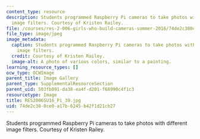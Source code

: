 ```yaml
---
content_type: resource
description: Students programmed Raspberry Pi cameras to take photos with different
  image filters. Courtesy of Kristen Railey.
file: /courses/res-2-006-girls-who-build-cameras-summer-2016/74de2c380ce0a17b6245b42f1d21cb27_RES2006SU16_Pi_39.jpg
file_type: image/jpeg
image_metadata:
  caption: Students programmed Raspberry Pi cameras to take photos with different
    image filters.
  credit: Courtesy of Kristen Railey.
  image-alt: A photo of various colors, similar to a painting.
learning_resource_types: []
ocw_type: OCWImage
parent_title: Image Gallery
parent_type: SupplementalResourceSection
parent_uid: 503fb091-da38-ea4f-d201-f68990c4f1c3
resourcetype: Image
title: RES2006SU16_Pi_39.jpg
uid: 74de2c38-0ce0-a17b-6245-b42f1d21cb27
---
```

Students programmed Raspberry Pi cameras to take photos with different image filters. Courtesy of Kristen Railey.

